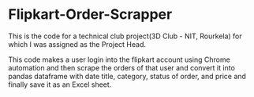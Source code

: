 # Flipkart-Order-Scrapper
This is the code for a technical club project(3D Club - NIT, Rourkela) for which I was assigned as the Project Head. 

This code makes a user login into the flipkart account using Chrome automation and then scrape the orders of that user and convert it into pandas dataframe with date title, category, status of order, and price and finally save it as an Excel sheet. 

